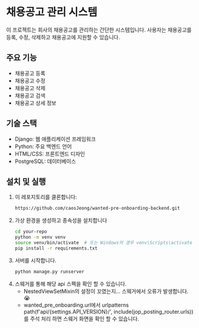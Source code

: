# 채용공고 관리 시스템

이 프로젝트는 회사의 채용공고를 관리하는 간단한 시스템입니다. 사용자는 채용공고를 등록, 수정, 삭제하고 채용공고에 지원할 수 있습니다.

## 주요 기능

- 채용공고 등록
- 채용공고 수정
- 채용공고 삭제
- 채용공고 검색
- 채용공고 상세 정보

## 기술 스택

- Django: 웹 애플리케이션 프레임워크
- Python: 주요 백엔드 언어
- HTML/CSS: 프론트엔드 디자인
- PostgreSQL: 데이터베이스

## 설치 및 실행

1. 이 레포지토리를 클론합니다:
   ```bash
   https://github.com/caosJeong/wanted-pre-onboarding-backend.git
2. 가상 환경을 생성하고 종속성을 설치합니다
   ```bash
   cd your-repo
   python -m venv venv
   source venv/bin/activate  # 또는 Windows의 경우 venv\Scripts\activate
   pip install -r requirements.txt

3. 서버를 시작합니다.
   ```bash
   python manage.py runserver
4. 스웨거를 통해 해당 api 스펙을 확인 할 수 있습니다.
   - NestedViewSetMixin의 설정이 꼬였는지... 스웨거에서 오류가 발생합니다. 😭
   - wanted_pre_onboarding.url에서 urlpatterns path(f'api/{settings.API_VERSION}/', include(jop_posting_router.urls)) 를 주석 처리 하면 스웨거 화면을 확인 할 수 있습니다.


